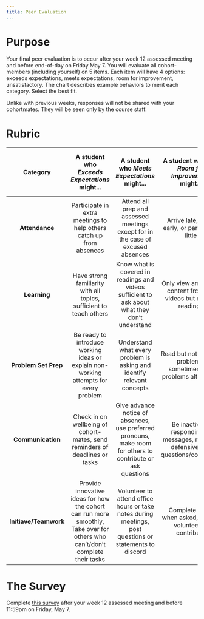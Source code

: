 ```yaml
---
title: Peer Evaluation
...
```




# Purpose

Your final peer evaluation is to occur after your week 12 assessed meeting and before end-of-day on Friday May 7. You will evaluate all cohort-members (including yourself) on 5 items. Each item will have 4 options: exceeds expectations, meets expectations, room for improvement, unsatisfactory. The chart describes example behaviors to merit each category. Select the best fit.

Unlike with previous weeks, responses will not be shared with your cohortmates. They will be seen only by the course staff.

# Rubric

| Category | A student who *Exceeds Expectations* might... | A student who *Meets Expectations* might... | A student who has *Room for Improvement* might... | A student whose performance is *Unsatisfactory* might... |
| :------: | :------------------: | :----------------: | :------------------: | :------------: |
| **Attendance** | Participate in extra meetings to help others catch up from absences | Attend all prep and assessed meetings except for in the case of excused absences | Arrive late, leave early, or participate little | Be absent without notice or justification |
| **Learning** | Have strong familiarity with all topics, sufficient to teach others | Know what is covered in readings and videos sufficient to ask about what they don’t understand | Only view and retain content from the videos but not the readings | Be unable to contribute to discussions about course concepts |
| **Problem Set Prep** | Be ready to introduce working ideas or explain non-working attempts for every problem | Understand what every problem is asking and identify relevant concepts | Read but not attempt problems, sometimes skip problems altogether | Rely on cohort-mates to explain problem statements and solutions |
| **Communication** | Check in on wellbeing of cohort-mates, send reminders of deadlines or tasks | Give advance notice of absences, use preferred pronouns, make room for others to contribute or ask questions | Be inactive in responding to messages, respond defensively to questions/comments | Interrupt others, make non-inclusive comments, dominate conversation |
| **Initiave/Teamwork** | Provide innovative ideas for how the cohort can run more smoothly, Take over for others who can’t/don’t complete their tasks | Volunteer to attend office hours or take notes during meetings, post questions or statements to discord | Complete tasks when asked, but not volunteer to contribute | Refuse tasks they’re reasonably requested to perform, fail to complete tasks they agree to perform, deny others of opportunities to contribute |

# The Survey

Complete [this survey](https://forms.gle/u4UMF55pE2jvoLpD6) after your week 12 assessed meeting and before 11:59pm on Friday, May 7.



